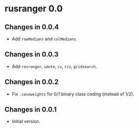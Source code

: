 # rusranger 0.0

## Changes in 0.0.4

- Add `rowMedians` and `colMedians`.

## Changes in 0.0.3

- Add `rosranger`, `smote`, `cv`, `rcv`, `gridsearch`.

## Changes in 0.0.2

- Fix `.caseweights` for 0/1 binary class coding (instead of 1/2).

## Changes in 0.0.1

- Initial version.
